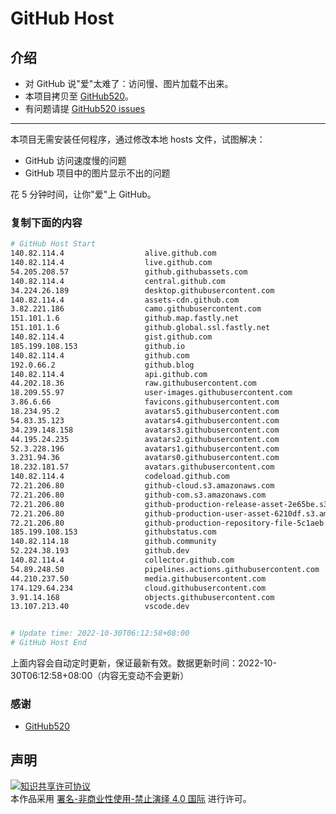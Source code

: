 # GitHub Host
## 介绍
- 对 GitHub 说"爱"太难了：访问慢、图片加载不出来。
- 本项目拷贝至 [GitHub520](https://github.com/521xueweihan/GitHub520)。
- 有问题请提 [GitHub520 issues](https://github.com/521xueweihan/GitHub520/issues/new)

---

本项目无需安装任何程序，通过修改本地 hosts 文件，试图解决：
- GitHub 访问速度慢的问题
- GitHub 项目中的图片显示不出的问题

花 5 分钟时间，让你"爱"上 GitHub。

### 复制下面的内容
```bash
# GitHub Host Start
140.82.114.4                  alive.github.com
140.82.114.4                  live.github.com
54.205.208.57                 github.githubassets.com
140.82.114.4                  central.github.com
34.224.26.189                 desktop.githubusercontent.com
140.82.114.4                  assets-cdn.github.com
3.82.221.186                  camo.githubusercontent.com
151.101.1.6                   github.map.fastly.net
151.101.1.6                   github.global.ssl.fastly.net
140.82.114.4                  gist.github.com
185.199.108.153               github.io
140.82.114.4                  github.com
192.0.66.2                    github.blog
140.82.114.4                  api.github.com
44.202.18.36                  raw.githubusercontent.com
18.209.55.97                  user-images.githubusercontent.com
3.86.6.66                     favicons.githubusercontent.com
18.234.95.2                   avatars5.githubusercontent.com
54.83.35.123                  avatars4.githubusercontent.com
34.239.148.158                avatars3.githubusercontent.com
44.195.24.235                 avatars2.githubusercontent.com
52.3.228.196                  avatars1.githubusercontent.com
3.231.94.36                   avatars0.githubusercontent.com
18.232.181.57                 avatars.githubusercontent.com
140.82.114.4                  codeload.github.com
72.21.206.80                  github-cloud.s3.amazonaws.com
72.21.206.80                  github-com.s3.amazonaws.com
72.21.206.80                  github-production-release-asset-2e65be.s3.amazonaws.com
72.21.206.80                  github-production-user-asset-6210df.s3.amazonaws.com
72.21.206.80                  github-production-repository-file-5c1aeb.s3.amazonaws.com
185.199.108.153               githubstatus.com
140.82.114.18                 github.community
52.224.38.193                 github.dev
140.82.114.4                  collector.github.com
54.89.248.50                  pipelines.actions.githubusercontent.com
44.210.237.50                 media.githubusercontent.com
174.129.64.234                cloud.githubusercontent.com
3.91.14.168                   objects.githubusercontent.com
13.107.213.40                 vscode.dev


# Update time: 2022-10-30T06:12:58+08:00
# GitHub Host End

```
上面内容会自动定时更新，保证最新有效。数据更新时间：2022-10-30T06:12:58+08:00（内容无变动不会更新）

### 感谢

- [GitHub520](https://github.com/521xueweihan/GitHub520)

## 声明
<a rel="license" href="https://creativecommons.org/licenses/by-nc-nd/4.0/deed.zh"><img alt="知识共享许可协议" style="border-width: 0" src="https://licensebuttons.net/l/by-nc-nd/4.0/88x31.png"></a><br>本作品采用 <a rel="license" href="https://creativecommons.org/licenses/by-nc-nd/4.0/deed.zh">署名-非商业性使用-禁止演绎 4.0 国际</a> 进行许可。